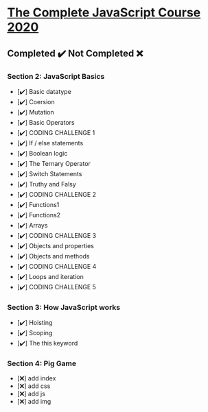 # [The Complete JavaScript Course 2020](https://www.udemy.com/course/the-complete-javascript-course/)

## Completed ✔️ Not Completed ❌

### Section 2: JavaScript Basics

- [✔️] Basic datatype
- [✔️] Coersion
- [✔️] Mutation
- [✔️] Basic Operators
- [✔️] CODING CHALLENGE 1
- [✔️] If / else statements
- [✔️] Boolean logic
- [✔️] The Ternary Operator
- [✔️] Switch Statements
- [✔️] Truthy and Falsy
- [✔️] CODING CHALLENGE 2
- [✔️] Functions1
- [✔️] Functions2
- [✔️] Arrays
- [✔️] CODING CHALLENGE 3
- [✔️] Objects and properties
- [✔️] Objects and methods
- [✔️] CODING CHALLENGE 4
- [✔️] Loops and iteration
- [✔️] CODING CHALLENGE 5

### Section 3: How JavaScript works

- [✔️] Hoisting
- [✔️] Scoping
- [✔️] The this keyword

### Section 4: Pig Game

- [❌] add index
- [❌] add css
- [❌] add js
- [❌] add img
